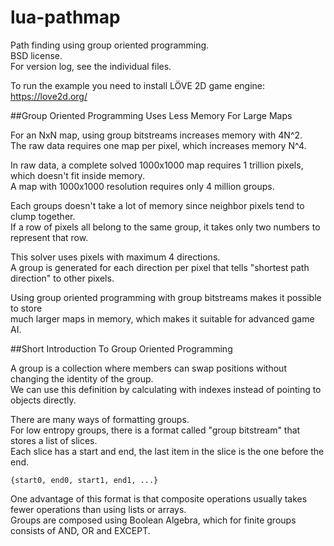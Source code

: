 lua-pathmap
===========

Path finding using group oriented programming.  
BSD license.  
For version log, see the individual files.  

To run the example you need to install LÖVE 2D game engine:  
https://love2d.org/

##Group Oriented Programming Uses Less Memory For Large Maps

For an NxN map, using group bitstreams increases memory with 4N^2.  
The raw data requires one map per pixel, which increases memory N^4.  

In raw data, a complete solved 1000x1000 map requires 1 trillion pixels, which doesn't fit inside memory.  
A map with 1000x1000 resolution requires only 4 million groups.  

Each groups doesn't take a lot of memory since neighbor pixels tend to clump together.  
If a row of pixels all belong to the same group, it takes only two numbers to represent that row.  

This solver uses pixels with maximum 4 directions.  
A group is generated for each direction per pixel that tells "shortest path direction" to other pixels.  

Using group oriented programming with group bitstreams makes it possible to store   
much larger maps in memory, which makes it suitable for advanced game AI. 

##Short Introduction To Group Oriented Programming

A group is a collection where members can swap positions without changing the identity of the group.  
We can use this definition by calculating with indexes instead of pointing to objects directly.  

There are many ways of formatting groups.  
For low entropy groups, there is a format called "group bitstream" that stores a list of slices.  
Each slice has a start and end, the last item in the slice is the one before the end.  

    {start0, end0, start1, end1, ...}

One advantage of this format is that composite operations usually takes fewer operations than using lists or arrays.  
Groups are composed using Boolean Algebra, which for finite groups consists of AND, OR and EXCEPT.  
